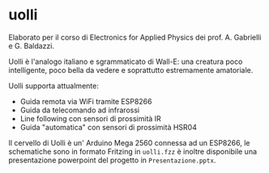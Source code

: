 # uolli
Elaborato per il corso di Electronics for Applied Physics dei prof. A. Gabrielli e G. Baldazzi.

Uolli è l'analogo italiano e sgrammaticato di Wall-E: una creatura poco intelligente, poco bella da vedere e soprattutto estremamente amatoriale.

Uolli supporta attualmente:
* Guida remota via WiFi tramite ESP8266
* Guida da telecomando ad infrarossi
* Line following con sensori di prossimità IR
* Guida "automatica" con sensori di prossimità HSR04

Il cervello di Uolli è un' Arduino Mega 2560 connessa ad un ESP8266, le schematiche sono in formato Fritzing in `uolli.fzz`
è inoltre disponibile una presentazione powerpoint del progetto in `Presentazione.pptx`.
